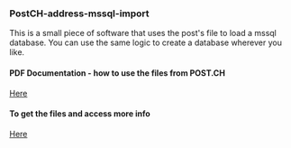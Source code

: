 ###  PostCH-address-mssql-import
This is a small piece of software that uses the post's file to load a mssql database. You can use the same logic to create a database wherever you like.

#### PDF Documentation - how to use the files from POST.CH
[Here](https://github.com/delcantao/PostCH-address-mssql-import/blob/master/docs/Anleitung%20Strassenverzeichnisse.pdf)


#### To get the files and access more info
[Here](https://www.post.ch/de/kundencenter/onlinedienste/zopa/adress-und-geodaten/info)
